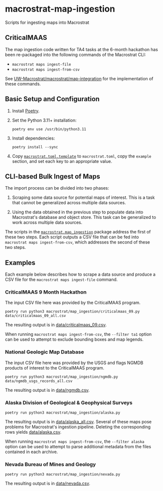 # macrostrat-map-ingestion

Scripts for ingesting maps into Macrostrat


## CriticalMAAS

The map ingestion code written for TA4 tasks at the 6-month hackathon has
been re-packaged into the following commands of the Macrostrat CLI:

* `macrostrat maps ingest-file`
* `macrostrat maps ingest-from-csv`

See [UW-Macrostrat/macrostrat/map-integration](https://github.com/UW-Macrostrat/macrostrat/tree/main/map-integration)
for the implementation of these commands.


## Basic Setup and Configuration

1. Install [Poetry](https://python-poetry.org/).

2. Set the Python 3.11+ installation:

       poetry env use /usr/bin/python3.11

3. Install dependencies:

       poetry install --sync

4. Copy [`macrostrat.toml.template`](macrostrat.toml.template) to
   `macrostrat.toml`, copy the `example` section, and set each key to an
   appropriate value.


## CLI-based Bulk Ingest of Maps

The import process can be divided into two phases:

1. Scraping some data source for potential maps of interest. This is a task
   that cannot be generalized across multiple data sources.

2. Using the data obtained in the previous step to populate data into
   Macrostrat's database and object store. This task can be generalized to
   work across multiple data sources.

The scripts in the [`macrostrat.map_ingestion`](macrostrat/map_ingestion)
package address the first of these two steps. Each script outputs a CSV file
that can be fed into `macrostrat maps ingest-from-csv`, which addresses the
second of these two steps.


## Examples

Each example below describes how to scrape a data source and produce a CSV
file for the `macrostrat maps ingest-file` command.


### CriticalMAAS 9 Month Hackathon

The input CSV file here was provided by the CriticalMAAS program.

    poetry run python3 macrostrat/map_ingestion/criticalmaas_09.py data/criticalmaas_09_all.csv

The resulting output is in [data/criticalmaas_09.csv](data/criticalmaas_09.csv).

When running `macrostrat maps ingest-from-csv`, the `--filter ta1` option
can be used to attempt to exclude bounding boxes and map legends.


### National Geologic Map Database

The input CSV file here was provided by the USGS and flags NGMDB products of
interest to the CriticalMAAS program.

    poetry run python3 macrostrat/map_ingestion/ngmdb.py data/ngmdb_usgs_records_all.csv

The resulting output is in [data/ngmdb.csv](data/ngmdb.csv).


### Alaska Division of Geological & Geophysical Surveys

    poetry run python3 macrostrat/map_ingestion/alaska.py

The resulting output is in [data/alaska_all.csv](data/alaska_all.csv).
Several of these maps pose problems for Macrostrat's ingestion pipeline.
Deleting the corresponding rows yields [data/alaska.csv](data/alaska.csv).

When running `macrostrat maps ingest-from-csv`, the `--filter alaska` option
can be used to attempt to parse additional metadata from the files contained
in each archive.


### Nevada Bureau of Mines and Geology

    poetry run python3 macrostrat/map_ingestion/nevada.py

The resulting output is in [data/nevada.csv](data/nevada.csv).
